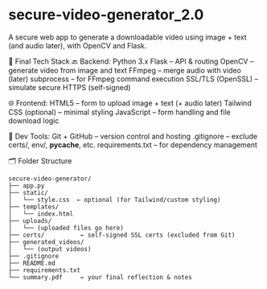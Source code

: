 # secure-video-generator_2.0
A secure web app to generate a downloadable video using image + text (and audio later), with OpenCV and Flask.

🧰 Final Tech Stack
🔙 Backend:
Python 3.x
Flask – API & routing
OpenCV – generate video from image and text
FFmpeg – merge audio with video (later)
subprocess – for FFmpeg command execution
SSL/TLS (OpenSSL) – simulate secure HTTPS (self-signed)

🌐 Frontend:
HTML5 – form to upload image + text (+ audio later)
Tailwind CSS (optional) – minimal styling
JavaScript – form handling and file download logic

🧪 Dev Tools:
Git + GitHub – version control and hosting
.gitignore – exclude certs/, env/, __pycache__, etc.
requirements.txt – for dependency management


🗂️ Folder Structure
```
secure-video-generator/
├── app.py
├── static/
│   └── style.css  ← optional (for Tailwind/custom styling)
├── templates/
│   └── index.html
├── uploads/
│   └── (uploaded files go here)
├── certs/          ← self-signed SSL certs (excluded from Git)
├── generated_videos/
│   └── (output videos)
├── .gitignore
├── README.md
├── requirements.txt
└── summary.pdf     ← your final reflection & notes
```